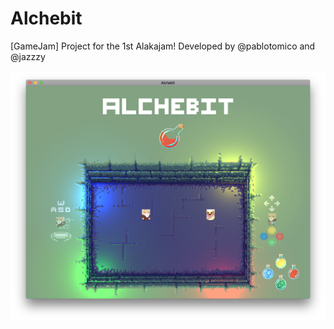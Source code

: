 # Alchebit
[GameJam] Project for the 1st Alakajam! Developed by @pablotomico and @jazzzy

![Main menu](/Alchebit_Menu.png)

